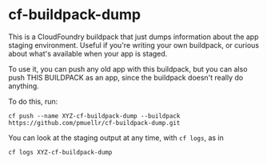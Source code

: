 cf-buildpack-dump
================================================================================

This is a CloudFoundry buildpack that just dumps information about the
app staging environment.  Useful if you're writing your own buildpack, or
curious about what's available when your app is staged.

To use it, you can push any old app with this buildpack, but you can also
push THIS BUILDPACK as an app, since the buildpack doesn't really do anything.

To do this, run:

    cf push --name XYZ-cf-buildpack-dump --buildpack https://github.com/pmuellr/cf-buildpack-dump.git 

You can look at the staging output at any time, with `cf logs`, as in

    cf logs XYZ-cf-buildpack-dump

